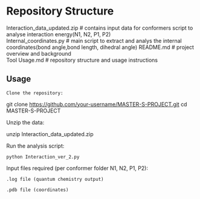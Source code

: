 # Repository Structure


Interaction_data_updated.zip   # contains input data for conformers script to analyse interaction energy(N1, N2, P1, P2)  
Internal_coordinates.py        # main script to extract and analys the internal coordinates(bond angle,bond length, dihedral angle)
README.md                      # project overview and background  
Tool Usage.md                  # repository structure and usage instructions 
  

## Usage

    Clone the repository:

git clone https://github.com/your-username/MASTER-S-PROJECT.git
cd MASTER-S-PROJECT

Unzip the data:

unzip Interaction_data_updated.zip

Run the analysis script:

    python Interaction_ver_2.py

Input files required (per conformer folder N1, N2, P1, P2):

    .log file (quantum chemistry output)

    .pdb file (coordinates)
